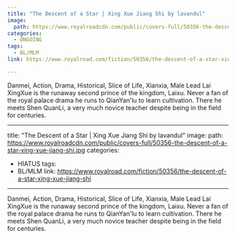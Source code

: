```yaml
---
title: "The Descent of a Star | Xing Xue Jiang Shi by lavandul"
image:
  path: https://www.royalroadcdn.com/public/covers-full/50356-the-descent-of-a-star-xing-xue-jiang-shi.jpg
categories:
  - ONGOING
tags:
  - BL/MLM
link: https://www.royalroad.com/fiction/50356/the-descent-of-a-star-xing-xue-jiang-shi

---
```

Danmei, Action, Drama, Historical, Slice of Life, Xianxia, Male Lead
Lai XingXue is the runaway second prince of the kingdom, Laixu. Never a fan of the royal palace drama he runs to QianYan'lu to learn cultivation. There he meets Shen QuanLi, a very much novice teacher despite being in the field for centuries. 

---
title: "The Descent of a Star | Xing Xue Jiang Shi by lavandul"
image:
  path: https://www.royalroadcdn.com/public/covers-full/50356-the-descent-of-a-star-xing-xue-jiang-shi.jpg
categories:
  - HIATUS
tags:
  - BL/MLM
link: https://www.royalroad.com/fiction/50356/the-descent-of-a-star-xing-xue-jiang-shi

---
Danmei, Action, Drama, Historical, Slice of Life, Xianxia, Male Lead
Lai XingXue is the runaway second prince of the kingdom, Laixu. Never a fan of the royal palace drama he runs to QianYan'lu to learn cultivation. There he meets Shen QuanLi, a very much novice teacher despite being in the field for centuries. 

